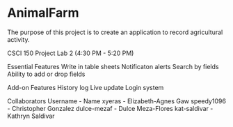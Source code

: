 # AnimalFarm
The purpose of this project is to create an application to record agricultural activity.

CSCI 150 Project
Lab 2 (4:30 PM - 5:20 PM)

Essential Features
  Write in table sheets
  Notificaton alerts
  Search by fields
  Ability to add or drop fields

Add-on Features
  History log
  Live update
  Login system

Collaborators
  Username - Name
  xyeras - Elizabeth-Agnes Gaw
  speedy1096 - Christopher Gonzalez
  dulce-mezaf - Dulce Meza-Flores
  kat-saldivar - Kathryn Saldivar
